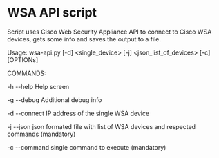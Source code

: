 # WSA API script

Script uses Cisco Web Security Appliance API to connect to Cisco WSA devices, gets some info and saves the output to a file.

Usage: wsa-api.py [-d] <single_device> [-j] <json_list_of_devices> [-c] <command>  [OPTIONs]

COMMANDS:

-h --help Help screen

-g --debug Additional debug info

-d --connect IP address of the single WSA device

-j --json json formated file with list of WSA devices and respected commands (mandatory)

-c --command single command to execute (mandatory)
